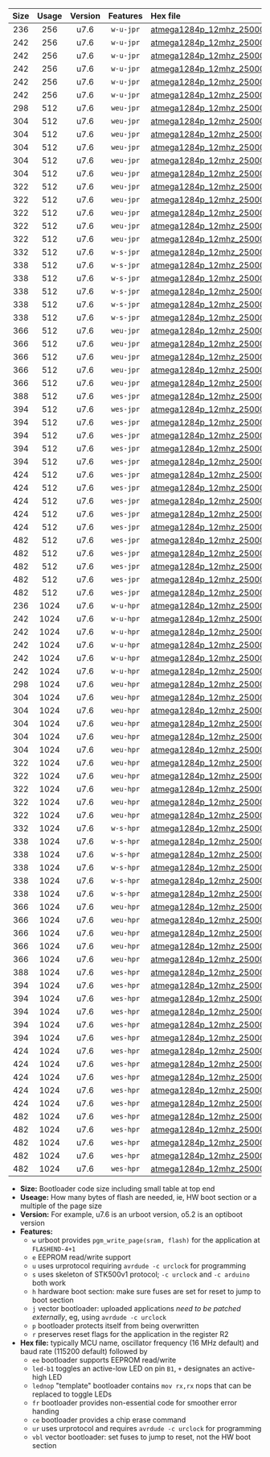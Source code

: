 |Size|Usage|Version|Features|Hex file|
|:-:|:-:|:-:|:-:|:--|
|236|256|u7.6|`w-u-jpr`|[atmega1284p_12mhz_250000bps_ur_vbl.hex](https://raw.githubusercontent.com/stefanrueger/urboot/main/atmega1284p_12mhz_250000bps_ur_vbl.hex)|
|242|256|u7.6|`w-u-jpr`|[atmega1284p_12mhz_250000bps_led+b5_ur_vbl.hex](https://raw.githubusercontent.com/stefanrueger/urboot/main/atmega1284p_12mhz_250000bps_led+b5_ur_vbl.hex)|
|242|256|u7.6|`w-u-jpr`|[atmega1284p_12mhz_250000bps_led+b7_ur_vbl.hex](https://raw.githubusercontent.com/stefanrueger/urboot/main/atmega1284p_12mhz_250000bps_led+b7_ur_vbl.hex)|
|242|256|u7.6|`w-u-jpr`|[atmega1284p_12mhz_250000bps_led+c7_ur_vbl.hex](https://raw.githubusercontent.com/stefanrueger/urboot/main/atmega1284p_12mhz_250000bps_led+c7_ur_vbl.hex)|
|242|256|u7.6|`w-u-jpr`|[atmega1284p_12mhz_250000bps_led+d7_ur_vbl.hex](https://raw.githubusercontent.com/stefanrueger/urboot/main/atmega1284p_12mhz_250000bps_led+d7_ur_vbl.hex)|
|242|256|u7.6|`w-u-jpr`|[atmega1284p_12mhz_250000bps_lednop_ur_vbl.hex](https://raw.githubusercontent.com/stefanrueger/urboot/main/atmega1284p_12mhz_250000bps_lednop_ur_vbl.hex)|
|298|512|u7.6|`weu-jpr`|[atmega1284p_12mhz_250000bps_ee_ur_vbl.hex](https://raw.githubusercontent.com/stefanrueger/urboot/main/atmega1284p_12mhz_250000bps_ee_ur_vbl.hex)|
|304|512|u7.6|`weu-jpr`|[atmega1284p_12mhz_250000bps_ee_led+b5_ur_vbl.hex](https://raw.githubusercontent.com/stefanrueger/urboot/main/atmega1284p_12mhz_250000bps_ee_led+b5_ur_vbl.hex)|
|304|512|u7.6|`weu-jpr`|[atmega1284p_12mhz_250000bps_ee_led+b7_ur_vbl.hex](https://raw.githubusercontent.com/stefanrueger/urboot/main/atmega1284p_12mhz_250000bps_ee_led+b7_ur_vbl.hex)|
|304|512|u7.6|`weu-jpr`|[atmega1284p_12mhz_250000bps_ee_led+c7_ur_vbl.hex](https://raw.githubusercontent.com/stefanrueger/urboot/main/atmega1284p_12mhz_250000bps_ee_led+c7_ur_vbl.hex)|
|304|512|u7.6|`weu-jpr`|[atmega1284p_12mhz_250000bps_ee_led+d7_ur_vbl.hex](https://raw.githubusercontent.com/stefanrueger/urboot/main/atmega1284p_12mhz_250000bps_ee_led+d7_ur_vbl.hex)|
|304|512|u7.6|`weu-jpr`|[atmega1284p_12mhz_250000bps_ee_lednop_ur_vbl.hex](https://raw.githubusercontent.com/stefanrueger/urboot/main/atmega1284p_12mhz_250000bps_ee_lednop_ur_vbl.hex)|
|322|512|u7.6|`weu-jpr`|[atmega1284p_12mhz_250000bps_ee_led+b5_fr_ur_vbl.hex](https://raw.githubusercontent.com/stefanrueger/urboot/main/atmega1284p_12mhz_250000bps_ee_led+b5_fr_ur_vbl.hex)|
|322|512|u7.6|`weu-jpr`|[atmega1284p_12mhz_250000bps_ee_led+b7_fr_ur_vbl.hex](https://raw.githubusercontent.com/stefanrueger/urboot/main/atmega1284p_12mhz_250000bps_ee_led+b7_fr_ur_vbl.hex)|
|322|512|u7.6|`weu-jpr`|[atmega1284p_12mhz_250000bps_ee_led+c7_fr_ur_vbl.hex](https://raw.githubusercontent.com/stefanrueger/urboot/main/atmega1284p_12mhz_250000bps_ee_led+c7_fr_ur_vbl.hex)|
|322|512|u7.6|`weu-jpr`|[atmega1284p_12mhz_250000bps_ee_led+d7_fr_ur_vbl.hex](https://raw.githubusercontent.com/stefanrueger/urboot/main/atmega1284p_12mhz_250000bps_ee_led+d7_fr_ur_vbl.hex)|
|322|512|u7.6|`weu-jpr`|[atmega1284p_12mhz_250000bps_ee_lednop_fr_ur_vbl.hex](https://raw.githubusercontent.com/stefanrueger/urboot/main/atmega1284p_12mhz_250000bps_ee_lednop_fr_ur_vbl.hex)|
|332|512|u7.6|`w-s-jpr`|[atmega1284p_12mhz_250000bps_vbl.hex](https://raw.githubusercontent.com/stefanrueger/urboot/main/atmega1284p_12mhz_250000bps_vbl.hex)|
|338|512|u7.6|`w-s-jpr`|[atmega1284p_12mhz_250000bps_led+b5_vbl.hex](https://raw.githubusercontent.com/stefanrueger/urboot/main/atmega1284p_12mhz_250000bps_led+b5_vbl.hex)|
|338|512|u7.6|`w-s-jpr`|[atmega1284p_12mhz_250000bps_led+b7_vbl.hex](https://raw.githubusercontent.com/stefanrueger/urboot/main/atmega1284p_12mhz_250000bps_led+b7_vbl.hex)|
|338|512|u7.6|`w-s-jpr`|[atmega1284p_12mhz_250000bps_led+c7_vbl.hex](https://raw.githubusercontent.com/stefanrueger/urboot/main/atmega1284p_12mhz_250000bps_led+c7_vbl.hex)|
|338|512|u7.6|`w-s-jpr`|[atmega1284p_12mhz_250000bps_led+d7_vbl.hex](https://raw.githubusercontent.com/stefanrueger/urboot/main/atmega1284p_12mhz_250000bps_led+d7_vbl.hex)|
|338|512|u7.6|`w-s-jpr`|[atmega1284p_12mhz_250000bps_lednop_vbl.hex](https://raw.githubusercontent.com/stefanrueger/urboot/main/atmega1284p_12mhz_250000bps_lednop_vbl.hex)|
|366|512|u7.6|`weu-jpr`|[atmega1284p_12mhz_250000bps_ee_led+b5_fr_ce_ur_vbl.hex](https://raw.githubusercontent.com/stefanrueger/urboot/main/atmega1284p_12mhz_250000bps_ee_led+b5_fr_ce_ur_vbl.hex)|
|366|512|u7.6|`weu-jpr`|[atmega1284p_12mhz_250000bps_ee_led+b7_fr_ce_ur_vbl.hex](https://raw.githubusercontent.com/stefanrueger/urboot/main/atmega1284p_12mhz_250000bps_ee_led+b7_fr_ce_ur_vbl.hex)|
|366|512|u7.6|`weu-jpr`|[atmega1284p_12mhz_250000bps_ee_led+c7_fr_ce_ur_vbl.hex](https://raw.githubusercontent.com/stefanrueger/urboot/main/atmega1284p_12mhz_250000bps_ee_led+c7_fr_ce_ur_vbl.hex)|
|366|512|u7.6|`weu-jpr`|[atmega1284p_12mhz_250000bps_ee_led+d7_fr_ce_ur_vbl.hex](https://raw.githubusercontent.com/stefanrueger/urboot/main/atmega1284p_12mhz_250000bps_ee_led+d7_fr_ce_ur_vbl.hex)|
|366|512|u7.6|`weu-jpr`|[atmega1284p_12mhz_250000bps_ee_lednop_fr_ce_ur_vbl.hex](https://raw.githubusercontent.com/stefanrueger/urboot/main/atmega1284p_12mhz_250000bps_ee_lednop_fr_ce_ur_vbl.hex)|
|388|512|u7.6|`wes-jpr`|[atmega1284p_12mhz_250000bps_ee_vbl.hex](https://raw.githubusercontent.com/stefanrueger/urboot/main/atmega1284p_12mhz_250000bps_ee_vbl.hex)|
|394|512|u7.6|`wes-jpr`|[atmega1284p_12mhz_250000bps_ee_led+b5_vbl.hex](https://raw.githubusercontent.com/stefanrueger/urboot/main/atmega1284p_12mhz_250000bps_ee_led+b5_vbl.hex)|
|394|512|u7.6|`wes-jpr`|[atmega1284p_12mhz_250000bps_ee_led+b7_vbl.hex](https://raw.githubusercontent.com/stefanrueger/urboot/main/atmega1284p_12mhz_250000bps_ee_led+b7_vbl.hex)|
|394|512|u7.6|`wes-jpr`|[atmega1284p_12mhz_250000bps_ee_led+c7_vbl.hex](https://raw.githubusercontent.com/stefanrueger/urboot/main/atmega1284p_12mhz_250000bps_ee_led+c7_vbl.hex)|
|394|512|u7.6|`wes-jpr`|[atmega1284p_12mhz_250000bps_ee_led+d7_vbl.hex](https://raw.githubusercontent.com/stefanrueger/urboot/main/atmega1284p_12mhz_250000bps_ee_led+d7_vbl.hex)|
|394|512|u7.6|`wes-jpr`|[atmega1284p_12mhz_250000bps_ee_lednop_vbl.hex](https://raw.githubusercontent.com/stefanrueger/urboot/main/atmega1284p_12mhz_250000bps_ee_lednop_vbl.hex)|
|424|512|u7.6|`wes-jpr`|[atmega1284p_12mhz_250000bps_ee_led+b5_fr_vbl.hex](https://raw.githubusercontent.com/stefanrueger/urboot/main/atmega1284p_12mhz_250000bps_ee_led+b5_fr_vbl.hex)|
|424|512|u7.6|`wes-jpr`|[atmega1284p_12mhz_250000bps_ee_led+b7_fr_vbl.hex](https://raw.githubusercontent.com/stefanrueger/urboot/main/atmega1284p_12mhz_250000bps_ee_led+b7_fr_vbl.hex)|
|424|512|u7.6|`wes-jpr`|[atmega1284p_12mhz_250000bps_ee_led+c7_fr_vbl.hex](https://raw.githubusercontent.com/stefanrueger/urboot/main/atmega1284p_12mhz_250000bps_ee_led+c7_fr_vbl.hex)|
|424|512|u7.6|`wes-jpr`|[atmega1284p_12mhz_250000bps_ee_led+d7_fr_vbl.hex](https://raw.githubusercontent.com/stefanrueger/urboot/main/atmega1284p_12mhz_250000bps_ee_led+d7_fr_vbl.hex)|
|424|512|u7.6|`wes-jpr`|[atmega1284p_12mhz_250000bps_ee_lednop_fr_vbl.hex](https://raw.githubusercontent.com/stefanrueger/urboot/main/atmega1284p_12mhz_250000bps_ee_lednop_fr_vbl.hex)|
|482|512|u7.6|`wes-jpr`|[atmega1284p_12mhz_250000bps_ee_led+b5_fr_ce_vbl.hex](https://raw.githubusercontent.com/stefanrueger/urboot/main/atmega1284p_12mhz_250000bps_ee_led+b5_fr_ce_vbl.hex)|
|482|512|u7.6|`wes-jpr`|[atmega1284p_12mhz_250000bps_ee_led+b7_fr_ce_vbl.hex](https://raw.githubusercontent.com/stefanrueger/urboot/main/atmega1284p_12mhz_250000bps_ee_led+b7_fr_ce_vbl.hex)|
|482|512|u7.6|`wes-jpr`|[atmega1284p_12mhz_250000bps_ee_led+c7_fr_ce_vbl.hex](https://raw.githubusercontent.com/stefanrueger/urboot/main/atmega1284p_12mhz_250000bps_ee_led+c7_fr_ce_vbl.hex)|
|482|512|u7.6|`wes-jpr`|[atmega1284p_12mhz_250000bps_ee_led+d7_fr_ce_vbl.hex](https://raw.githubusercontent.com/stefanrueger/urboot/main/atmega1284p_12mhz_250000bps_ee_led+d7_fr_ce_vbl.hex)|
|482|512|u7.6|`wes-jpr`|[atmega1284p_12mhz_250000bps_ee_lednop_fr_ce_vbl.hex](https://raw.githubusercontent.com/stefanrueger/urboot/main/atmega1284p_12mhz_250000bps_ee_lednop_fr_ce_vbl.hex)|
|236|1024|u7.6|`w-u-hpr`|[atmega1284p_12mhz_250000bps_ur.hex](https://raw.githubusercontent.com/stefanrueger/urboot/main/atmega1284p_12mhz_250000bps_ur.hex)|
|242|1024|u7.6|`w-u-hpr`|[atmega1284p_12mhz_250000bps_led+b5_ur.hex](https://raw.githubusercontent.com/stefanrueger/urboot/main/atmega1284p_12mhz_250000bps_led+b5_ur.hex)|
|242|1024|u7.6|`w-u-hpr`|[atmega1284p_12mhz_250000bps_led+b7_ur.hex](https://raw.githubusercontent.com/stefanrueger/urboot/main/atmega1284p_12mhz_250000bps_led+b7_ur.hex)|
|242|1024|u7.6|`w-u-hpr`|[atmega1284p_12mhz_250000bps_led+c7_ur.hex](https://raw.githubusercontent.com/stefanrueger/urboot/main/atmega1284p_12mhz_250000bps_led+c7_ur.hex)|
|242|1024|u7.6|`w-u-hpr`|[atmega1284p_12mhz_250000bps_led+d7_ur.hex](https://raw.githubusercontent.com/stefanrueger/urboot/main/atmega1284p_12mhz_250000bps_led+d7_ur.hex)|
|242|1024|u7.6|`w-u-hpr`|[atmega1284p_12mhz_250000bps_lednop_ur.hex](https://raw.githubusercontent.com/stefanrueger/urboot/main/atmega1284p_12mhz_250000bps_lednop_ur.hex)|
|298|1024|u7.6|`weu-hpr`|[atmega1284p_12mhz_250000bps_ee_ur.hex](https://raw.githubusercontent.com/stefanrueger/urboot/main/atmega1284p_12mhz_250000bps_ee_ur.hex)|
|304|1024|u7.6|`weu-hpr`|[atmega1284p_12mhz_250000bps_ee_led+b5_ur.hex](https://raw.githubusercontent.com/stefanrueger/urboot/main/atmega1284p_12mhz_250000bps_ee_led+b5_ur.hex)|
|304|1024|u7.6|`weu-hpr`|[atmega1284p_12mhz_250000bps_ee_led+b7_ur.hex](https://raw.githubusercontent.com/stefanrueger/urboot/main/atmega1284p_12mhz_250000bps_ee_led+b7_ur.hex)|
|304|1024|u7.6|`weu-hpr`|[atmega1284p_12mhz_250000bps_ee_led+c7_ur.hex](https://raw.githubusercontent.com/stefanrueger/urboot/main/atmega1284p_12mhz_250000bps_ee_led+c7_ur.hex)|
|304|1024|u7.6|`weu-hpr`|[atmega1284p_12mhz_250000bps_ee_led+d7_ur.hex](https://raw.githubusercontent.com/stefanrueger/urboot/main/atmega1284p_12mhz_250000bps_ee_led+d7_ur.hex)|
|304|1024|u7.6|`weu-hpr`|[atmega1284p_12mhz_250000bps_ee_lednop_ur.hex](https://raw.githubusercontent.com/stefanrueger/urboot/main/atmega1284p_12mhz_250000bps_ee_lednop_ur.hex)|
|322|1024|u7.6|`weu-hpr`|[atmega1284p_12mhz_250000bps_ee_led+b5_fr_ur.hex](https://raw.githubusercontent.com/stefanrueger/urboot/main/atmega1284p_12mhz_250000bps_ee_led+b5_fr_ur.hex)|
|322|1024|u7.6|`weu-hpr`|[atmega1284p_12mhz_250000bps_ee_led+b7_fr_ur.hex](https://raw.githubusercontent.com/stefanrueger/urboot/main/atmega1284p_12mhz_250000bps_ee_led+b7_fr_ur.hex)|
|322|1024|u7.6|`weu-hpr`|[atmega1284p_12mhz_250000bps_ee_led+c7_fr_ur.hex](https://raw.githubusercontent.com/stefanrueger/urboot/main/atmega1284p_12mhz_250000bps_ee_led+c7_fr_ur.hex)|
|322|1024|u7.6|`weu-hpr`|[atmega1284p_12mhz_250000bps_ee_led+d7_fr_ur.hex](https://raw.githubusercontent.com/stefanrueger/urboot/main/atmega1284p_12mhz_250000bps_ee_led+d7_fr_ur.hex)|
|322|1024|u7.6|`weu-hpr`|[atmega1284p_12mhz_250000bps_ee_lednop_fr_ur.hex](https://raw.githubusercontent.com/stefanrueger/urboot/main/atmega1284p_12mhz_250000bps_ee_lednop_fr_ur.hex)|
|332|1024|u7.6|`w-s-hpr`|[atmega1284p_12mhz_250000bps.hex](https://raw.githubusercontent.com/stefanrueger/urboot/main/atmega1284p_12mhz_250000bps.hex)|
|338|1024|u7.6|`w-s-hpr`|[atmega1284p_12mhz_250000bps_led+b5.hex](https://raw.githubusercontent.com/stefanrueger/urboot/main/atmega1284p_12mhz_250000bps_led+b5.hex)|
|338|1024|u7.6|`w-s-hpr`|[atmega1284p_12mhz_250000bps_led+b7.hex](https://raw.githubusercontent.com/stefanrueger/urboot/main/atmega1284p_12mhz_250000bps_led+b7.hex)|
|338|1024|u7.6|`w-s-hpr`|[atmega1284p_12mhz_250000bps_led+c7.hex](https://raw.githubusercontent.com/stefanrueger/urboot/main/atmega1284p_12mhz_250000bps_led+c7.hex)|
|338|1024|u7.6|`w-s-hpr`|[atmega1284p_12mhz_250000bps_led+d7.hex](https://raw.githubusercontent.com/stefanrueger/urboot/main/atmega1284p_12mhz_250000bps_led+d7.hex)|
|338|1024|u7.6|`w-s-hpr`|[atmega1284p_12mhz_250000bps_lednop.hex](https://raw.githubusercontent.com/stefanrueger/urboot/main/atmega1284p_12mhz_250000bps_lednop.hex)|
|366|1024|u7.6|`weu-hpr`|[atmega1284p_12mhz_250000bps_ee_led+b5_fr_ce_ur.hex](https://raw.githubusercontent.com/stefanrueger/urboot/main/atmega1284p_12mhz_250000bps_ee_led+b5_fr_ce_ur.hex)|
|366|1024|u7.6|`weu-hpr`|[atmega1284p_12mhz_250000bps_ee_led+b7_fr_ce_ur.hex](https://raw.githubusercontent.com/stefanrueger/urboot/main/atmega1284p_12mhz_250000bps_ee_led+b7_fr_ce_ur.hex)|
|366|1024|u7.6|`weu-hpr`|[atmega1284p_12mhz_250000bps_ee_led+c7_fr_ce_ur.hex](https://raw.githubusercontent.com/stefanrueger/urboot/main/atmega1284p_12mhz_250000bps_ee_led+c7_fr_ce_ur.hex)|
|366|1024|u7.6|`weu-hpr`|[atmega1284p_12mhz_250000bps_ee_led+d7_fr_ce_ur.hex](https://raw.githubusercontent.com/stefanrueger/urboot/main/atmega1284p_12mhz_250000bps_ee_led+d7_fr_ce_ur.hex)|
|366|1024|u7.6|`weu-hpr`|[atmega1284p_12mhz_250000bps_ee_lednop_fr_ce_ur.hex](https://raw.githubusercontent.com/stefanrueger/urboot/main/atmega1284p_12mhz_250000bps_ee_lednop_fr_ce_ur.hex)|
|388|1024|u7.6|`wes-hpr`|[atmega1284p_12mhz_250000bps_ee.hex](https://raw.githubusercontent.com/stefanrueger/urboot/main/atmega1284p_12mhz_250000bps_ee.hex)|
|394|1024|u7.6|`wes-hpr`|[atmega1284p_12mhz_250000bps_ee_led+b5.hex](https://raw.githubusercontent.com/stefanrueger/urboot/main/atmega1284p_12mhz_250000bps_ee_led+b5.hex)|
|394|1024|u7.6|`wes-hpr`|[atmega1284p_12mhz_250000bps_ee_led+b7.hex](https://raw.githubusercontent.com/stefanrueger/urboot/main/atmega1284p_12mhz_250000bps_ee_led+b7.hex)|
|394|1024|u7.6|`wes-hpr`|[atmega1284p_12mhz_250000bps_ee_led+c7.hex](https://raw.githubusercontent.com/stefanrueger/urboot/main/atmega1284p_12mhz_250000bps_ee_led+c7.hex)|
|394|1024|u7.6|`wes-hpr`|[atmega1284p_12mhz_250000bps_ee_led+d7.hex](https://raw.githubusercontent.com/stefanrueger/urboot/main/atmega1284p_12mhz_250000bps_ee_led+d7.hex)|
|394|1024|u7.6|`wes-hpr`|[atmega1284p_12mhz_250000bps_ee_lednop.hex](https://raw.githubusercontent.com/stefanrueger/urboot/main/atmega1284p_12mhz_250000bps_ee_lednop.hex)|
|424|1024|u7.6|`wes-hpr`|[atmega1284p_12mhz_250000bps_ee_led+b5_fr.hex](https://raw.githubusercontent.com/stefanrueger/urboot/main/atmega1284p_12mhz_250000bps_ee_led+b5_fr.hex)|
|424|1024|u7.6|`wes-hpr`|[atmega1284p_12mhz_250000bps_ee_led+b7_fr.hex](https://raw.githubusercontent.com/stefanrueger/urboot/main/atmega1284p_12mhz_250000bps_ee_led+b7_fr.hex)|
|424|1024|u7.6|`wes-hpr`|[atmega1284p_12mhz_250000bps_ee_led+c7_fr.hex](https://raw.githubusercontent.com/stefanrueger/urboot/main/atmega1284p_12mhz_250000bps_ee_led+c7_fr.hex)|
|424|1024|u7.6|`wes-hpr`|[atmega1284p_12mhz_250000bps_ee_led+d7_fr.hex](https://raw.githubusercontent.com/stefanrueger/urboot/main/atmega1284p_12mhz_250000bps_ee_led+d7_fr.hex)|
|424|1024|u7.6|`wes-hpr`|[atmega1284p_12mhz_250000bps_ee_lednop_fr.hex](https://raw.githubusercontent.com/stefanrueger/urboot/main/atmega1284p_12mhz_250000bps_ee_lednop_fr.hex)|
|482|1024|u7.6|`wes-hpr`|[atmega1284p_12mhz_250000bps_ee_led+b5_fr_ce.hex](https://raw.githubusercontent.com/stefanrueger/urboot/main/atmega1284p_12mhz_250000bps_ee_led+b5_fr_ce.hex)|
|482|1024|u7.6|`wes-hpr`|[atmega1284p_12mhz_250000bps_ee_led+b7_fr_ce.hex](https://raw.githubusercontent.com/stefanrueger/urboot/main/atmega1284p_12mhz_250000bps_ee_led+b7_fr_ce.hex)|
|482|1024|u7.6|`wes-hpr`|[atmega1284p_12mhz_250000bps_ee_led+c7_fr_ce.hex](https://raw.githubusercontent.com/stefanrueger/urboot/main/atmega1284p_12mhz_250000bps_ee_led+c7_fr_ce.hex)|
|482|1024|u7.6|`wes-hpr`|[atmega1284p_12mhz_250000bps_ee_led+d7_fr_ce.hex](https://raw.githubusercontent.com/stefanrueger/urboot/main/atmega1284p_12mhz_250000bps_ee_led+d7_fr_ce.hex)|
|482|1024|u7.6|`wes-hpr`|[atmega1284p_12mhz_250000bps_ee_lednop_fr_ce.hex](https://raw.githubusercontent.com/stefanrueger/urboot/main/atmega1284p_12mhz_250000bps_ee_lednop_fr_ce.hex)|

- **Size:** Bootloader code size including small table at top end
- **Useage:** How many bytes of flash are needed, ie, HW boot section or a multiple of the page size
- **Version:** For example, u7.6 is an urboot version, o5.2 is an optiboot version
- **Features:**
  + `w` urboot provides `pgm_write_page(sram, flash)` for the application at `FLASHEND-4+1`
  + `e` EEPROM read/write support
  + `u` uses urprotocol requiring `avrdude -c urclock` for programming
  + `s` uses skeleton of STK500v1 protocol; `-c urclock` and `-c arduino` both work
  + `h` hardware boot section: make sure fuses are set for reset to jump to boot section
  + `j` vector bootloader: uploaded applications *need to be patched externally*, eg, using `avrdude -c urclock`
  + `p` bootloader protects itself from being overwritten
  + `r` preserves reset flags for the application in the register R2
- **Hex file:** typically MCU name, oscillator frequency (16 MHz default) and baud rate (115200 default) followed by
  + `ee` bootloader supports EEPROM read/write
  + `led-b1` toggles an active-low LED on pin `B1`, `+` designates an active-high LED
  + `lednop` "template" bootloader contains `mov rx,rx` nops that can be replaced to toggle LEDs
  + `fr` bootloader provides non-essential code for smoother error handing
  + `ce` bootloader provides a chip erase command
  + `ur` uses urprotocol and requires `avrdude -c urclock` for programming
  + `vbl` vector bootloader: set fuses to jump to reset, not the HW boot section
